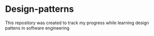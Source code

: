 # Design-patterns
This repository was created to track my progress while learning design pattens in software engineering
